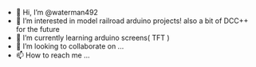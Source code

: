 - 👋 Hi, I’m @waterman492
- 👀 I’m interested in model railroad arduino projects! also a bit of DCC++ for the future
- 🌱 I’m currently learning arduino screens( TFT ) 
- 💞️ I’m looking to collaborate on ...
- 📫 How to reach me ...

<!---
waterman492/waterman492 is a ✨ special ✨ repository because its `README.md` (this file) appears on your GitHub profile.
You can click the Preview link to take a look at your changes.
--->
